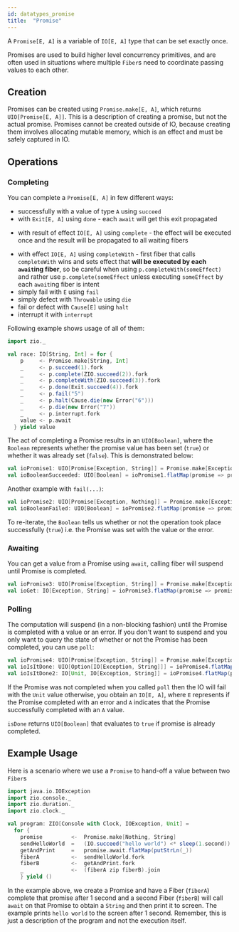 ```yaml
---
id: datatypes_promise
title:  "Promise"
---
```


A `Promise[E, A]` is a variable of `IO[E, A]` type that can be set exactly once.

Promises are used to build higher level concurrency primitives, and are often used in situations where multiple `Fiber`s
need to coordinate passing values to each other.

## Creation

Promises can be created using `Promise.make[E, A]`, which returns `UIO[Promise[E, A]]`. This is a description of creating a promise, but not the actual promise. Promises cannot be created outside of IO, because creating them involves allocating mutable memory, which is an effect and must be safely captured in IO.

## Operations

### Completing

You can complete a `Promise[E, A]` in few different ways:
* successfully with a value of type `A` using `succeed`
* with `Exit[E, A]` using `done` - each `await` will get this exit propagated
+ with result of effect `IO[E, A]` using `complete` - the effect will be executed once and the result will be propagated to all waiting fibers
* with effect `IO[E, A]` using `completeWith` - first fiber that calls `completeWith` wins and sets effect that **will be executed by each `await`ing fiber**, so be careful when using `p.completeWith(someEffect)` and rather use `p.complete(someEffect` unless executing `someEffect` by each `await`ing fiber is intent
* simply fail with `E` using `fail`
* simply defect with `Throwable` using `die`
* fail or defect with `Cause[E]` using `halt`
* interrupt it with `interrupt`

Following example shows usage of all of them:
```scala mdoc:silent
import zio._

val race: IO[String, Int] = for {
    p     <- Promise.make[String, Int]
    _     <- p.succeed(1).fork
    _     <- p.complete(ZIO.succeed(2)).fork
    _     <- p.completeWith(ZIO.succeed(3)).fork
    _     <- p.done(Exit.succeed(4)).fork
    _     <- p.fail("5")
    _     <- p.halt(Cause.die(new Error("6")))
    _     <- p.die(new Error("7"))
    _     <- p.interrupt.fork
    value <- p.await
  } yield value
```

The act of completing a Promise results in an `UIO[Boolean]`, where
the `Boolean` represents whether the promise value has been set (`true`) or whether it was already set (`false`).
This is demonstrated below:

```scala mdoc:silent
val ioPromise1: UIO[Promise[Exception, String]] = Promise.make[Exception, String]
val ioBooleanSucceeded: UIO[Boolean] = ioPromise1.flatMap(promise => promise.succeed("I'm done"))
```

Another example with `fail(...)`:

```scala mdoc:silent
val ioPromise2: UIO[Promise[Exception, Nothing]] = Promise.make[Exception, Nothing]
val ioBooleanFailed: UIO[Boolean] = ioPromise2.flatMap(promise => promise.fail(new Exception("boom")))
```

To re-iterate, the `Boolean` tells us whether or not the operation took place successfully (`true`) i.e. the Promise
was set with the value or the error.

### Awaiting
You can get a value from a Promise using `await`, calling fiber will suspend until Promise is completed.

```scala mdoc:silent
val ioPromise3: UIO[Promise[Exception, String]] = Promise.make[Exception, String]
val ioGet: IO[Exception, String] = ioPromise3.flatMap(promise => promise.await)
```

### Polling
The computation will suspend (in a non-blocking fashion) until the Promise is completed with a value or an error.
If you don't want to suspend and you only want to query the state of whether or not the Promise has been completed,
you can use `poll`:

```scala mdoc:silent
val ioPromise4: UIO[Promise[Exception, String]] = Promise.make[Exception, String]
val ioIsItDone: UIO[Option[IO[Exception, String]]] = ioPromise4.flatMap(p => p.poll)
val ioIsItDone2: IO[Unit, IO[Exception, String]] = ioPromise4.flatMap(p => p.poll.get)
```

If the Promise was not completed when you called `poll` then the IO will fail with the `Unit` value otherwise,
you obtain an `IO[E, A]`, where `E` represents if the Promise completed with an error and `A` indicates
that the Promise successfully completed with an `A` value.

`isDone` returns `UIO[Boolean]` that evaluates to `true` if promise is already completed.

## Example Usage
Here is a scenario where we use a `Promise` to hand-off a value between two `Fiber`s

```scala mdoc:silent
import java.io.IOException
import zio.console._
import zio.duration._
import zio.clock._

val program: ZIO[Console with Clock, IOException, Unit] = 
  for {
    promise         <-  Promise.make[Nothing, String]
    sendHelloWorld  =   (IO.succeed("hello world") <* sleep(1.second)).flatMap(promise.succeed)
    getAndPrint     =   promise.await.flatMap(putStrLn(_))
    fiberA          <-  sendHelloWorld.fork
    fiberB          <-  getAndPrint.fork
    _               <-  (fiberA zip fiberB).join
    } yield ()
```

In the example above, we create a Promise and have a Fiber (`fiberA`) complete that promise after 1 second and a second
Fiber (`fiberB`) will call `await` on that Promise to obtain a `String` and then print it to screen. The example prints
`hello world` to the screen after 1 second. Remember, this is just a description of the program and not the execution
itself.
